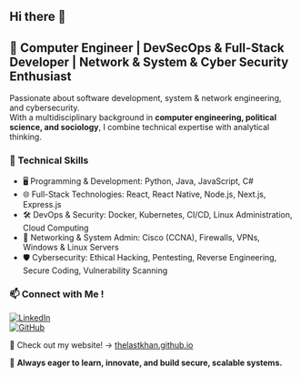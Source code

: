 ## Hi there 👋

<!--
**TheLastKhan/TheLastKhan** is a ✨ _special_ ✨ repository because its `README.md` (this file) appears on your GitHub profile.

Here are some ideas to get you started:

- 🔭 I’m currently working on ...
- 🌱 I’m currently learning ...
- 👯 I’m looking to collaborate on ...
- 🤔 I’m looking for help with ...
- 💬 Ask me about ...
- 📫 How to reach me: ...
- 😄 Pronouns: ...
- ⚡ Fun fact: ...
-->

## 🚀 Computer Engineer | DevSecOps & Full-Stack Developer | Network & System & Cyber Security Enthusiast  

Passionate about software development, system & network engineering, and cybersecurity.  
With a multidisciplinary background in **computer engineering, political science, and sociology**, I combine technical expertise with analytical thinking.  

### 🔧 Technical Skills  

- 🖥 Programming & Development: Python, Java, JavaScript, C#
- 🌐 Full-Stack Technologies: React, React Native, Node.js, Next.js, Express.js
- 🛠 DevOps & Security: Docker, Kubernetes, CI/CD, Linux Administration, Cloud Computing
- 📡 Networking & System Admin: Cisco (CCNA), Firewalls, VPNs, Windows & Linux Servers
- 🛡️ Cybersecurity: Ethical Hacking, Pentesting, Reverse Engineering, Secure Coding, Vulnerability Scanning

### 📫 Connect with Me !
[![LinkedIn](https://custom-icon-badges.demolab.com/badge/LinkedIn-0A66C2?logo=linkedin-white&logoColor=fff)](https://www.linkedin.com/in/hakan-sinal-89b822151)  
[![GitHub](https://img.shields.io/badge/GitHub-%23121011.svg?logo=github&logoColor=white)](https://github.com/TheLastKhan)  

🐣 Check out my website! -> [thelastkhan.github.io](https://thelastkhan.github.io)

🔹 **Always eager to learn, innovate, and build secure, scalable systems.**  


